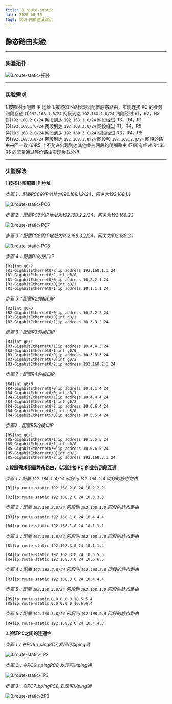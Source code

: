 ```yaml
---
title: 3.route-static
date: 2020-08-15
tags: 实训-网络建设部分
---
```


## 静态路由实验
---

### 实验拓扑

![3.route-static-拓扑](https://frankcao3-picgo.oss-cn-shenzhen.aliyuncs.com/img/3.route-static-%E6%8B%93%E6%89%91.PNG)

---

### 实验需求

1.按照图示配置 IP 地址
1.按照如下路径规划配置静态路由，实现连接 PC 的业务网段互通
      (1)`192.168.1.0/24` 网段到达 `192.168.2.0/24` 网段经过 R1，R2，R3
      (2)`192.168.2.0/24` 网段到达 `192.168.1.0/24` 网段经过 R3，R4，R1
      (3)`192.168.1.0/24` 网段到达 `192.168.3.0/24` 网段经过 R1，R4，R5
      (4)`192.168.2.0/24` 网段到达 `192.168.3.0/24` 网段经过 R3，R4，R5
      (5)`192.168.3.0/24` 网段到达 `192.168.1.0/24` 网段和 `192.168.2.0/24` 网段的路由来回一致
      (6)R5 上不允许出现到达其他业务网段的明细路由
      (7)所有经过 R4 和 R5 的流量通过等价路由实现负载分担

---

### 实验解法

1.**按拓扑图配置 IP 地址**

*步骤 1：配置PC6的IP地址为192.168.1.2/24，网关为192.168.1.1*

![3.route-static-PC6](https://frankcao3-picgo.oss-cn-shenzhen.aliyuncs.com/img/3.route-static-PC6.PNG)

*步骤 2：配置PC7的IP地址为192.168.2.2/24，网关为192.168.2.1*

![3.route-static-PC7](https://frankcao3-picgo.oss-cn-shenzhen.aliyuncs.com/img/3.route-static-PC7.PNG)

*步骤 3：配置PC8的IP地址为192.168.3.2/24，网关为192.168.3.1*

![3.route-static-PC8](https://frankcao3-picgo.oss-cn-shenzhen.aliyuncs.com/img/3.route-static-PC8.PNG)

*步骤 4：配置R1的接口IP*
```
[R1]int g0/2
[R1-GigabitEthernet0/2]ip address 192.168.1.1 24
[R1-GigabitEthernet0/2]int g0/0
[R1-GigabitEthernet0/0]ip address 10.2.2.1 24
[R1-GigabitEthernet0/0]int g0/1
[R1-GigabitEthernet0/1]ip address 10.1.1.1 24
```
*步骤 5：配置R2的接口IP*
```
[R2]int g0/0
[R2-GigabitEthernet0/0]ip address 10.2.2.2 24
[R2-GigabitEthernet0/0]int g0/1
[R2-GigabitEthernet0/1]ip address 10.3.3.2 24
```
*步骤 6：配置R3的接口IP*
```
[R3]int g0/1
[R3-GigabitEthernet0/1]ip address 10.4.4.3 24
[R3-GigabitEthernet0/1]int g0/0
[R3-GigabitEthernet0/0]ip address 10.3.3.3 24
[R3-GigabitEthernet0/0]int g0/2
[R3-GigabitEthernet0/2]ip address 192.168.2.1 24
```
*步骤 7：配置R4的接口IP*
```
[R4]int g0/0
[R4-GigabitEthernet0/0]ip address 10.1.1.4 24
[R4-GigabitEthernet0/0]int g0/1
[R4-GigabitEthernet0/1]ip address 10.4.4.4 24
[R4-GigabitEthernet0/1]int g0/2
[R4-GigabitEthernet0/2]ip address 10.6.6.4 24
[R4-GigabitEthernet0/2]int g5/0
[R4-GigabitEthernet5/0]ip address 10.5.5.4 24
```
*步骤8：配置R5的接口IP*
```
[R5]int g0/1
[R5-GigabitEthernet0/1]ip address 10.5.5.5 24
[R5-GigabitEthernet0/1]int g0/0
[R5-GigabitEthernet0/0]ip address 10.6.6.5 24
[R5-GigabitEthernet0/0]int g0/2
[R5-GigabitEthernet0/2]ip address 192.168.3.1 24
```

2.**按照需求配置静态路由，实现连接 PC 的业务网段互通**

*步骤 1：配置 `192.168.1.0/24` 网段到 `192.168.2.0` 网段的静态路由*
```
[R1]ip route-static 192.168.2.0 24 10.2.2.2
```
```
[R2]ip route-static 192.168.2.0 24 10.3.3.3
```

*步骤 2：配置 `192.168.2.0/24` 网段到 `192.168.1.0` 网段的静态路由*
```
[R3]ip route-static 192.168.1.0 24 10.4.4.4
```
```
[R4]ip route-static 192.168.1.0 24 10.1.1.1
```

*步骤 3：配置 `192.168.1.0/24` 网段到 `192.168.3.0` 网段的静态路由*
```
[R1]ip route-static 192.168.3.0 24 10.1.1.4
```
```
[R4]ip route-static 192.168.3.0 24 10.5.5.5
[R4]ip route-static 192.168.3.0 24 10.6.6.5
```

*步骤 4：配置 `192.168.2.0/24` 网段到 `192.168.3.0` 网段的静态路由*
```
[R3]ip route-static 192.168.3.0 24 10.4.4.4
```

*步骤 5：配置 `192.168.3.0/24` 网段到 `192.168.1.0` 网段的静态路由*
```
[R5]ip route-static 0.0.0.0 0 10.5.5.4
[R5]ip route-static 0.0.0.0 0 10.6.6.4
```

*步骤 6：配置 `192.168.3.0/24` 网段到 `192.168.2.0` 网段的静态路由*
```
[R4]ip route-static 192.168.2.0 24 10.4.4.3
```
3.**验证PC之间的连通性**

*步骤 1：在PC6上pingPC7,发现可以ping通*

![3.route-static-1P2](https://frankcao3-picgo.oss-cn-shenzhen.aliyuncs.com/img/3.route-static-1P2.PNG)

*步骤 2：在PC6上pingPC8,发现可以ping通*

![3.route-static-1P3](https://frankcao3-picgo.oss-cn-shenzhen.aliyuncs.com/img/3.route-static-1P3.PNG)

*步骤 3：在PC7上pingPC8,发现可以ping通*

![3.route-static-2P3](https://frankcao3-picgo.oss-cn-shenzhen.aliyuncs.com/img/3.route-static-2P3.PNG)
